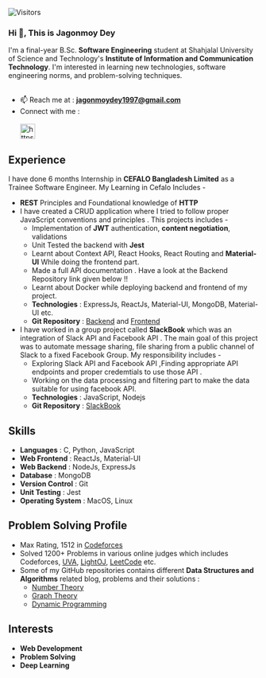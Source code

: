 ![Visitors](https://visitor-badge.glitch.me/badge?page_id=jagonmoy)

### Hi 👋, This is **Jagonmoy Dey**
I'm a final-year B.Sc. **Software Engineering** student at Shahjalal University of Science and Technology's **Institute of Information and Communication Technology**. I'm interested in learning new technologies, software engineering norms, and problem-solving techniques.
<br><br>
- 📫 Reach me at : **jagonmoydey1997@gmail.com** <br>
- Connect with me : <br> <br>
<a href="https://www.linkedin.com/in/jagonmoy/" target="blank"><img align="center" src="https://cdn.jsdelivr.net/npm/simple-icons@3.0.1/icons/linkedin.svg" alt="https://www.linkedin.com/in/jagonmoy/" height="30" width="30" /></a>

<p/>

## Experience 
 I have done 6 months Internship in  **CEFALO Bangladesh Limited** as a Trainee Software Engineer. 
 My Learning in Cefalo Includes -
 -  **REST** Principles and Foundational knowledge of **HTTP**
 -  I have created a CRUD application where I tried to follow proper JavaScript conventions and principles . This projects includes - 
    - Implementation of **JWT** authentication, **content negotiation**, validations
    - Unit Tested the backend with **Jest** 
    - Learnt about Context API, React Hooks, React Routing and **Material-UI** While doing the frontend part. 
    - Made a full API documentation . Have a look at the Backend Repository link given below !! 
    - Learnt about Docker while deploying backend and frontend of my project. 
    - **Technologies** : ExpressJs, ReactJs, Material-UI, MongoDB, Material-UI etc. 
    - **Git Repository** : [Backend](https://github.com/jagonmoy/Cefalo-Internship-Nodejs) and [Frontend](https://github.com/jagonmoy/Cefalo-Internship-ReactJs) 
 - I have worked in a group project called **SlackBook** which was an integration of Slack API and Facebook API . The main goal of this project was to automate message sharing, file sharing from a public channel of Slack to a fixed Facebook Group.  My responsibility includes - 
    - Exploring Slack API and Facebook API ,Finding appropriate API endpoints and proper credemtials to use those API .
    - Working on the data processing and filtering  part to make the data suitable for using facebook API. 
    - **Technologies** : JavaScript, Nodejs 
    - **Git Repository** : [SlackBook](https://github.com/cefalobd/Slackbook)

## Skills

- **Languages** :  C, Python, JavaScript 
- **Web Frontend** : ReactJs, Material-UI
- **Web Backend** : NodeJs, ExpressJs
- **Database** : MongoDB 
- **Version Control** : Git
- **Unit Testing** : Jest
- **Operating System** : MacOS, Linux

## Problem Solving Profile 

   - Max Rating, 1512 in [Codeforces](https://codeforces.com/profile/Jagonmoy)
   - Solved 1200+ Problems in various online judges which includes Codeforces, [UVA](https://uhunt.onlinejudge.org/id/954978), [LightOJ](https://lightoj.com/user/jagonmoy), [LeetCode](https://leetcode.com/Jagonmoy/) etc. 
   - Some of my GitHub repositories contains different **Data Structures and Algorithms** related blog, problems and their solutions : 
       - [Number Theory](https://github.com/jagonmoy/Number-Theory)
       - [Graph Theory](https://github.com/jagonmoy/Graph-Theory) 
       - [Dynamic Programming](https://github.com/jagonmoy/Dynamic-Programming)


## Interests

- **Web Development**
- **Problem Solving**
- **Deep Learning**

<!--
**jagonmoy/jagonmoy** is a ✨ _special_ ✨ repository because its `README.md` (this file) appears on your GitHub profile.

Here are some ideas to get you started:

- 🔭 I’m currently working on ...
- 🌱 I’m currently learning ...
- 👯 I’m looking to collaborate on ...
- 🤔 I’m looking for help with ...
- 💬 Ask me about ...
...
- 😄 Pronouns: ...
- ⚡ Fun fact: ...
-->
